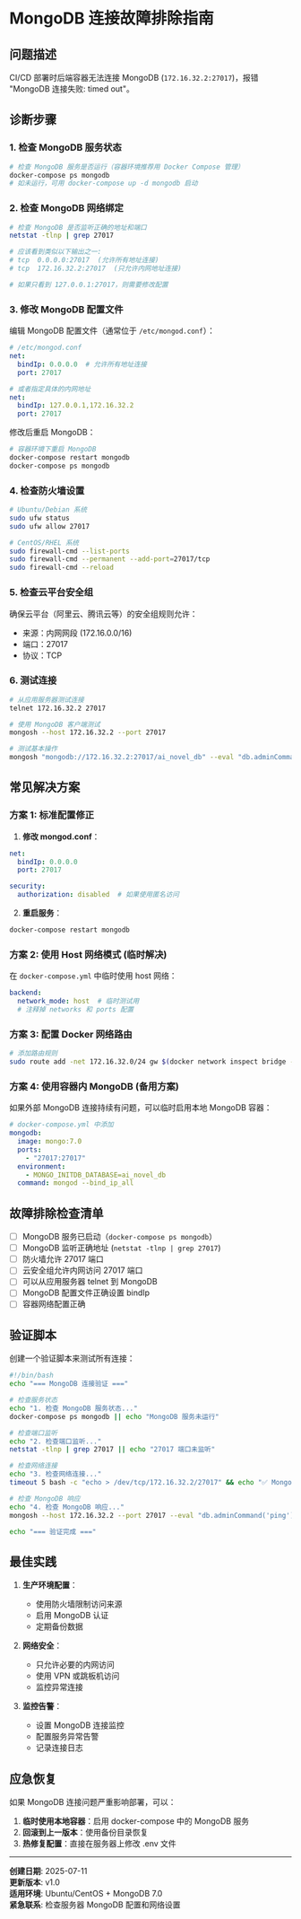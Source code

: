 # MongoDB 连接故障排除指南

## 问题描述

CI/CD 部署时后端容器无法连接 MongoDB (`172.16.32.2:27017`)，报错 "MongoDB 连接失败: timed out"。

## 诊断步骤

### 1. 检查 MongoDB 服务状态

```bash
# 检查 MongoDB 服务是否运行（容器环境推荐用 Docker Compose 管理）
docker-compose ps mongodb
# 如未运行，可用 docker-compose up -d mongodb 启动
```

### 2. 检查 MongoDB 网络绑定

```bash
# 检查 MongoDB 是否监听正确的地址和端口
netstat -tlnp | grep 27017

# 应该看到类似以下输出之一:
# tcp  0.0.0.0:27017  (允许所有地址连接)
# tcp  172.16.32.2:27017  (只允许内网地址连接)

# 如果只看到 127.0.0.1:27017，则需要修改配置
```

### 3. 修改 MongoDB 配置文件

编辑 MongoDB 配置文件（通常位于 `/etc/mongod.conf`）：

```yaml
# /etc/mongod.conf
net:
  bindIp: 0.0.0.0  # 允许所有地址连接
  port: 27017

# 或者指定具体的内网地址
net:
  bindIp: 127.0.0.1,172.16.32.2
  port: 27017
```

修改后重启 MongoDB：

```bash
# 容器环境下重启 MongoDB
docker-compose restart mongodb
docker-compose ps mongodb
```

### 4. 检查防火墙设置

```bash
# Ubuntu/Debian 系统
sudo ufw status
sudo ufw allow 27017

# CentOS/RHEL 系统
sudo firewall-cmd --list-ports
sudo firewall-cmd --permanent --add-port=27017/tcp
sudo firewall-cmd --reload
```

### 5. 检查云平台安全组

确保云平台（阿里云、腾讯云等）的安全组规则允许：
- 来源：内网网段 (172.16.0.0/16)
- 端口：27017
- 协议：TCP

### 6. 测试连接

```bash
# 从应用服务器测试连接
telnet 172.16.32.2 27017

# 使用 MongoDB 客户端测试
mongosh --host 172.16.32.2 --port 27017

# 测试基本操作
mongosh "mongodb://172.16.32.2:27017/ai_novel_db" --eval "db.adminCommand('ping')"
```

## 常见解决方案

### 方案 1: 标准配置修正

1. **修改 mongod.conf**：
```yaml
net:
  bindIp: 0.0.0.0
  port: 27017

security:
  authorization: disabled  # 如果使用匿名访问
```

2. **重启服务**：
```bash
docker-compose restart mongodb
```

### 方案 2: 使用 Host 网络模式 (临时解决)

在 `docker-compose.yml` 中临时使用 host 网络：

```yaml
backend:
  network_mode: host  # 临时测试用
  # 注释掉 networks 和 ports 配置
```

### 方案 3: 配置 Docker 网络路由

```bash
# 添加路由规则
sudo route add -net 172.16.32.0/24 gw $(docker network inspect bridge --format='{{(index .IPAM.Config 0).Gateway}}')
```

### 方案 4: 使用容器内 MongoDB (备用方案)

如果外部 MongoDB 连接持续有问题，可以临时启用本地 MongoDB 容器：

```yaml
# docker-compose.yml 中添加
mongodb:
  image: mongo:7.0
  ports:
    - "27017:27017"
  environment:
    - MONGO_INITDB_DATABASE=ai_novel_db
  command: mongod --bind_ip_all
```

## 故障排除检查清单

- [ ] MongoDB 服务已启动（`docker-compose ps mongodb`）
- [ ] MongoDB 监听正确地址 (`netstat -tlnp | grep 27017`)
- [ ] 防火墙允许 27017 端口
- [ ] 云安全组允许内网访问 27017 端口
- [ ] 可以从应用服务器 telnet 到 MongoDB
- [ ] MongoDB 配置文件正确设置 bindIp
- [ ] 容器网络配置正确

## 验证脚本

创建一个验证脚本来测试所有连接：

```bash
#!/bin/bash
echo "=== MongoDB 连接验证 ==="

# 检查服务状态
echo "1. 检查 MongoDB 服务状态..."
docker-compose ps mongodb || echo "MongoDB 服务未运行"

# 检查端口监听
echo "2. 检查端口监听..."
netstat -tlnp | grep 27017 || echo "27017 端口未监听"

# 检查网络连接
echo "3. 检查网络连接..."
timeout 5 bash -c "echo > /dev/tcp/172.16.32.2/27017" && echo "✅ MongoDB 连接成功" || echo "❌ MongoDB 连接失败"

# 检查 MongoDB 响应
echo "4. 检查 MongoDB 响应..."
mongosh --host 172.16.32.2 --port 27017 --eval "db.adminCommand('ping')" --quiet || echo "MongoDB ping 失败"

echo "=== 验证完成 ==="
```

## 最佳实践

1. **生产环境配置**：
   - 使用防火墙限制访问来源
   - 启用 MongoDB 认证
   - 定期备份数据

2. **网络安全**：
   - 只允许必要的内网访问
   - 使用 VPN 或跳板机访问
   - 监控异常连接

3. **监控告警**：
   - 设置 MongoDB 连接监控
   - 配置服务异常告警
   - 记录连接日志

## 应急恢复

如果 MongoDB 连接问题严重影响部署，可以：

1. **临时使用本地容器**：启用 docker-compose 中的 MongoDB 服务
2. **回滚到上一版本**：使用备份目录恢复
3. **热修复配置**：直接在服务器上修改 .env 文件

---

**创建日期**: 2025-07-11  
**更新版本**: v1.0  
**适用环境**: Ubuntu/CentOS + MongoDB 7.0  
**紧急联系**: 检查服务器 MongoDB 配置和网络设置
